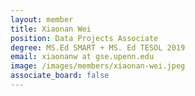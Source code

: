 ```yaml
---
layout: member
title: Xiaonan Wei
position: Data Projects Associate
degree: MS.Ed SMART + MS. Ed TESOL 2019
email: xiaonanw at gse.upenn.edu
image: /images/members/xiaonan-wei.jpeg
associate_board: false
---
```


